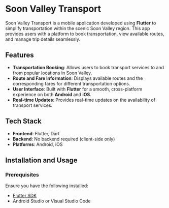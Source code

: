 # Soon Valley Transport

Soon Valley Transport is a mobile application developed using **Flutter** to simplify transportation within the scenic Soon Valley region. This app provides users with a platform to book transportation, view available routes, and manage trip details seamlessly.

## Features

- **Transportation Booking**: Allows users to book transport services to and from popular locations in Soon Valley.
- **Route and Fare Information**: Displays available routes and the corresponding fares for different transportation options.
- **User Interface**: Built with **Flutter** for a smooth, cross-platform experience on both **Android** and **iOS**.
- **Real-time Updates**: Provides real-time updates on the availability of transport services.

## Tech Stack

- **Frontend**: Flutter, Dart
- **Backend**: No backend required (client-side only)
- **Platforms**: Android, iOS

## Installation and Usage

### Prerequisites

Ensure you have the following installed:
- [Flutter SDK](https://flutter.dev/docs/get-started/install)
- Android Studio or Visual Studio Code
